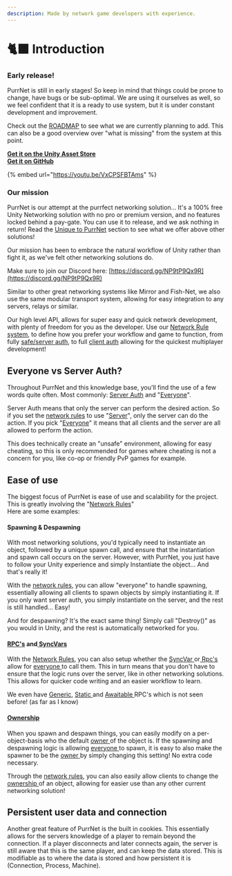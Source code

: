 ```yaml
---
description: Made by network game developers with experience.
---
```


# 🐈‍⬛ Introduction

### Early release!

PurrNet is still in early stages! So keep in mind that things could be prone to change, have bugs or be sub-optimal. We are using it ourselves as well, so we feel confident that it is a ready to use system, but it is under constant development and improvement.

Check out the [ROADMAP](introduction/roadmap.md) to see what we are currently planning to add. This can also be a good overview over "what is missing" from the system at this point.

[**Get it on the Unity Asset Store**](https://assetstore.unity.com/packages/slug/297320)\
[**Get it on GitHub**](https://github.com/BlenMiner/PurrNet)

{% embed url="https://youtu.be/VxCPSFBTAms" %}

### Our mission

PurrNet is our attempt at the purrfect networking solution... It's a 100% free Unity Networking solution with no pro or premium version, and no features locked behind a pay-gate. You can use it to release, and we ask nothing in return! Read the [Unique to PurrNet](introduction/unique-to-purrnet.md) section to see what we offer above other solutions!

Our mission has been to embrace the natural workflow of Unity rather than fight it, as we've felt other networking solutions do.

Make sure to join our Discord here: [https://discord.gg/NP9tP9Qx9R](https://discord.gg/NP9tP9Qx9R)

Similar to other great networking systems like Mirror and Fish-Net, we also use the same modular transport system, allowing for easy integration to any servers, relays or similar.&#x20;

Our high level API, allows for super easy and quick network development, with plenty of freedom for you as the developer. Use our [Network Rule system](systems-and-modules/network-manager/network-rules.md), to define how you prefer your workflow and game to function, from fully [safe/server auth](terminology/server-auth-safe.md), to full [client auth](terminology/client-auth-everyone-unsafe.md) allowing for the quickest multiplayer development!

## Everyone vs Server Auth?

Throughout PurrNet and this knowledge base, you'll find the use of a few words quite often. Most commonly: [Server Auth](terminology/server-auth-safe.md) and "[Everyone](terminology/client-auth-everyone-unsafe.md)".&#x20;

Server Auth means that only the server can perform the desired action. So if you set the [network rules](systems-and-modules/network-manager/network-rules.md) to use "[Server](terminology/server-auth-safe.md)", only the server can do the action. If you pick "[Everyone](terminology/client-auth-everyone-unsafe.md)" it means that all clients and the server are all allowed to perform the action.

This does technically create an "unsafe" environment, allowing for easy cheating, so this is only recommended for games where cheating is not a concern for you, like co-op or friendly PvP games for example.

## Ease of use

The biggest focus of PurrNet is ease of use and scalability for the project. This is greatly involving the "[Network Rules](systems-and-modules/network-manager/network-rules.md)"\
Here are some examples:

#### Spawning & Despawning

With most networking solutions, you'd typically need to instantiate an object, followed by a unique spawn call, and ensure that the instantiation and spawn call occurs on the server. However, with PurrNet, you just have to follow your Unity experience and simply Instantiate the object... And that's really it!

With the [network rules](systems-and-modules/network-manager/network-rules.md), you can allow "everyone" to handle spawning, essentially allowing all clients to spawn objects by simply instantiating it. If you only want server auth, you simply instantiate on the server, and the rest is still handled... Easy!

And for despawning? It's the exact same thing! Simply call "Destroy()" as you would in Unity, and the rest is automatically networked for you.

#### [RPC's](systems-and-modules/remote-procedure-call-rpc/) and[ SyncVars](systems-and-modules/network-identity/sync-types/syncvar.md)

With the [Network Rules](systems-and-modules/network-manager/network-rules.md), you can also setup whether the [SyncVar ](systems-and-modules/network-identity/sync-types/syncvar.md)or[ Rpc's ](systems-and-modules/remote-procedure-call-rpc/)allow for [everyone ](terminology/client-auth-everyone-unsafe.md)to call them. This in turn means that you don't have to ensure that the logic runs over the server, like in other networking solutions. This allows for quicker code writing and an easier workflow to learn.

We even have [Generic](systems-and-modules/remote-procedure-call-rpc/generic-rpc.md), [Static ](systems-and-modules/remote-procedure-call-rpc/static-rpc.md)and [Awaitable ](systems-and-modules/remote-procedure-call-rpc/awaitable-rpc.md)RPC's which is not seen before! (as far as I know)

#### [Ownership](systems-and-modules/network-identity/ownership.md)

When you spawn and despawn things, you can easily modify on a per-object-basis who the default [owner ](systems-and-modules/network-identity/ownership.md)of the object is. If the spawning and despawning logic is allowing [everyone ](terminology/client-auth-everyone-unsafe.md)to spawn, it is easy to also make the spawner to be the [owner ](systems-and-modules/network-identity/ownership.md)by simply changing this setting! No extra code necessary.

Through the [network rules](systems-and-modules/network-manager/network-rules.md), you can also easily allow clients to change the [ownership ](systems-and-modules/network-identity/ownership.md)of an object, allowing for easier use than any other current networking solution!

## Persistent user data and connection

Another great feature of PurrNet is the built in cookies. This essentially allows for the servers knowledge of a player to remain beyond the connection. If a player disconnects and later connects again, the server is still aware that this is the same player, and can keep the data stored. This is modifiable as to where the data is stored and how persistent it is (Connection, Process, Machine).
